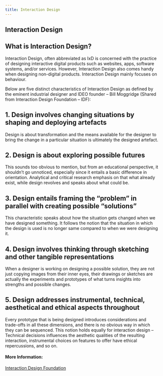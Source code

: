 ```yaml
---
title: Interaction Design
---
```

## Interaction Design

## What is Interaction Design? 

Interaction Design, often abbreviated as IxD is concerned with the practice of designing interactive digital products such as websites, apps, software systems, and/or services. However, Interaction Design also comes handy when designing non-digital products. Interaction Design mainly focuses on behaviour. 

Below are five distinct characteristics of Interaction Design as defined by the eminent industrial designer and IDEO founder – Bill Moggridge (Shared from Interaction Design Foundation – IDF):

## 1.	Design involves changing situations by shaping and deploying artefacts
Design is about transformation and the means available for the designer to bring the change in a particular situation is ultimately the designed artefact.

## 2.	Design is about exploring possible futures
This sounds too obvious to mention, but from an educational perspective, it shouldn’t go unnoticed, especially since it entails a basic difference in orientation. Analytical and critical research emphasis on that what already exist, while design revolves and speaks about what could be.

## 3.	Design entails framing the “problem” in parallel with creating possible “solutions” 
This characteristic speaks about how the situation gets changed when we have designed something. It follows the notion that the situation in which the design is used is no longer same compared to when we were designing it.

## 4.	Design involves thinking through sketching and other tangible representations
When a designer is working on designing a possible solution, they are not just copying images from their inner eyes, their drawings or sketches are actually the experiments and prototypes of what turns insights into strengths and possible changes.

## 5.	Design addresses instrumental, technical, aesthetical and ethical aspects throughout
Every prototype that is being designed introduces considerations and trade-offs in all these dimensions, and there is no obvious way in which they can be sequenced. This notion holds equally for interaction design – Technical decisions influences the aesthetic qualities of the resulting interaction, instrumental choices on features to offer have ethical repercussions, and so on.

#### More Information:
<!-- Please add any articles you think might be helpful to read before writing the article -->
<a href='https://www.interaction-design.org/' target='_blank' rel='nofollow'>Interaction Design Foundation</a>
